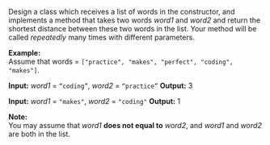 
Design a class which receives a list of words in the constructor, and implements a method that takes two words  _word1_  and  _word2_  and return the shortest distance between these two words in the list. Your method will be called  _repeatedly_  many times with different parameters.

**Example:**  
Assume that words =  `["practice", "makes", "perfect", "coding", "makes"]`.

**Input:** _word1_ = `“coding”`, _word2_ = `“practice”`
**Output:** 3

**Input:** _word1_ = `"makes"`, _word2_ = `"coding"`
**Output:** 1

**Note:**  
You may assume that  _word1_  **does not equal to**  _word2_, and  _word1_  and  _word2_  are both in the list.
